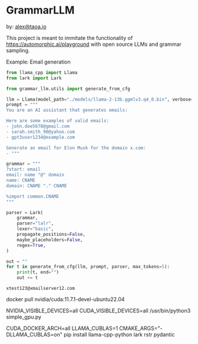 # GrammarLLM

by: alex@taoa.io

This project is meant to immitate the functionality of https://automorphic.ai/playground with open source LLMs and grammar sampling.

Example: Email generation

```python
from llama_cpp import Llama
from lark import Lark

from grammar_llm.utils import generate_from_cfg

llm = Llama(model_path="./models/llama-2-13b.ggmlv3.q4_0.bin", verbose=False)
prompt = """
You are an AI assistant that generates emails:

Here are some examples of valid emails:
- john.doe5678@gmail.com
- sarah.smith_90@yahoo.com
- gpt3user1234@example.com

Generate an email for Elon Musk for the domain x.com:
- """

grammar = """
?start: email
email: name "@" domain
name: CNAME
domain: CNAME "." CNAME

%import common.CNAME
"""

parser = Lark(
    grammar,
    parser="lalr",
    lexer="basic",
    propagate_positions=False,
    maybe_placeholders=False,
    regex=True,
)

out = ""
for t in generate_from_cfg(llm, prompt, parser, max_tokens=5):
    print(t, end="")
    out += t
```

```
xtest123@xmailserver12.com
```



docker pull nvidia/cuda:11.7.1-devel-ubuntu22.04

NVIDIA_VISIBLE_DEVICES=all CUDA_VISIBLE_DEVICES=all /usr/bin/python3 simple_gpu.py

CUDA_DOCKER_ARCH=all LLAMA_CUBLAS=1 CMAKE_ARGS="-DLLAMA_CUBLAS=on" pip install llama-cpp-python lark rstr pydantic
